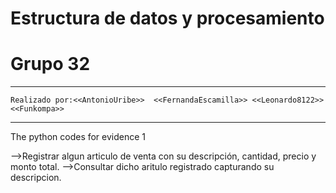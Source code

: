 # Estructura de datos y procesamiento
# Grupo 32
*****************************************************
    Realizado por:<<AntonioUribe>>  <<FernandaEscamilla>> <<Leonardo8122>> <<Funkompa>>
    
*****************************************************
The python codes for evidence 1

-->Registrar algun articulo de venta con su descripción, cantidad, precio y monto total.
-->Consultar dicho aritulo registrado capturando su descripcion.
